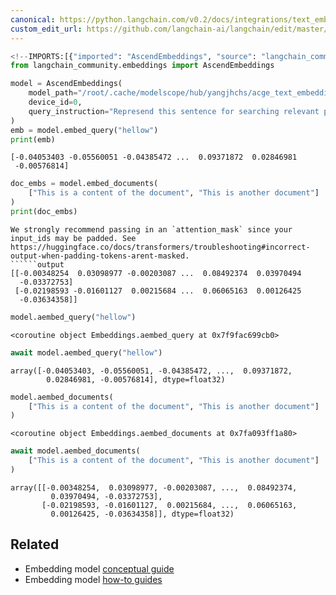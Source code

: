 ```yaml
---
canonical: https://python.langchain.com/v0.2/docs/integrations/text_embedding/ascend/
custom_edit_url: https://github.com/langchain-ai/langchain/edit/master/docs/docs/integrations/text_embedding/ascend.ipynb
---
```


```python
<!--IMPORTS:[{"imported": "AscendEmbeddings", "source": "langchain_community.embeddings", "docs": "https://api.python.langchain.com/en/latest/embeddings/langchain_community.embeddings.ascend.AscendEmbeddings.html", "title": "# Related"}]-->
from langchain_community.embeddings import AscendEmbeddings

model = AscendEmbeddings(
    model_path="/root/.cache/modelscope/hub/yangjhchs/acge_text_embedding",
    device_id=0,
    query_instruction="Represend this sentence for searching relevant passages: ",
)
emb = model.embed_query("hellow")
print(emb)
```
```output
[-0.04053403 -0.05560051 -0.04385472 ...  0.09371872  0.02846981
 -0.00576814]
```

```python
doc_embs = model.embed_documents(
    ["This is a content of the document", "This is another document"]
)
print(doc_embs)
```
```output
We strongly recommend passing in an `attention_mask` since your input_ids may be padded. See https://huggingface.co/docs/transformers/troubleshooting#incorrect-output-when-padding-tokens-arent-masked.
``````output
[[-0.00348254  0.03098977 -0.00203087 ...  0.08492374  0.03970494
  -0.03372753]
 [-0.02198593 -0.01601127  0.00215684 ...  0.06065163  0.00126425
  -0.03634358]]
```

```python
model.aembed_query("hellow")
```



```output
<coroutine object Embeddings.aembed_query at 0x7f9fac699cb0>
```



```python
await model.aembed_query("hellow")
```



```output
array([-0.04053403, -0.05560051, -0.04385472, ...,  0.09371872,
        0.02846981, -0.00576814], dtype=float32)
```



```python
model.aembed_documents(
    ["This is a content of the document", "This is another document"]
)
```



```output
<coroutine object Embeddings.aembed_documents at 0x7fa093ff1a80>
```



```python
await model.aembed_documents(
    ["This is a content of the document", "This is another document"]
)
```



```output
array([[-0.00348254,  0.03098977, -0.00203087, ...,  0.08492374,
         0.03970494, -0.03372753],
       [-0.02198593, -0.01601127,  0.00215684, ...,  0.06065163,
         0.00126425, -0.03634358]], dtype=float32)
```



## Related

- Embedding model [conceptual guide](/docs/concepts/#embedding-models)
- Embedding model [how-to guides](/docs/how_to/#embedding-models)